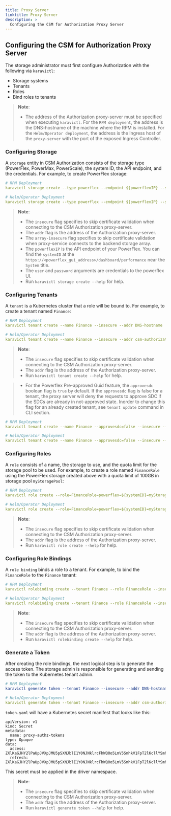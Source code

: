 ```yaml
---
title: Proxy Server
linktitle: Proxy Server
description: >
  Configuring the CSM for Authorization Proxy Server
---
```


## Configuring the CSM for Authorization Proxy Server

The storage administrator must first configure Authorization with the following via `karavictl`:
- Storage systems
- Tenants
- Roles
- Bind roles to tenants

>__Note__:
> - The address of the Authorization proxy-server must be specified when executing `karavictl`. For the `RPM deployment`, the address is the DNS-hostname of the machine where the RPM
is installed. For the `Helm/Operator deployment`, the address is the Ingress host of the `proxy-server` with the port of the exposed Ingress Controller.

### Configuring Storage

A `storage` entity in CSM Authorization consists of the storage type (PowerFlex, PowerMax, PowerScale), the system ID, the API endpoint, and the credentials. For example, to create PowerFlex storage:


```yaml
# RPM Deployment
karavictl storage create --type powerflex --endpoint ${powerflexIP} --system-id ${systemID} --user ${user} --password ${password} --array-insecure --insecure --addr DNS-hostname

# Helm/Operator Deployment
karavictl storage create --type powerflex --endpoint ${powerflexIP} --system-id ${systemID} --user ${user} --password ${password} --array-insecure  --insecure --addr csm-authorization.com:<ingress-controller-port>
```

>__Note__:
> - The `insecure` flag specifies to skip certificate validation when connecting to the CSM Authorization proxy-server.
> - The `addr` flag is the address of the Authorization proxy-server. 
> - The `array-insecure` flag specifies to skip certificate validation when proxy-service connects to the backend storage array.
> - The `powerflexIP` is the API endpoint of your PowerFlex. You can find the `systemID` at the `https://<powerflex_gui_address>/dashboard/performance` near the `System` title.
> - The `user` and `password` arguments are credentials to the powerflex UI. 
> - Run `karavictl storage create --help` for help.

### Configuring Tenants

A `tenant` is a Kubernetes cluster that a role will be bound to. For example, to create a tenant named `Finance`:

```yaml
# RPM Deployment
karavictl tenant create --name Finance --insecure --addr DNS-hostname

# Helm/Operator Deployment
karavictl tenant create --name Finance --insecure --addr csm-authorization.com:<ingress-controller-port>
```

>__Note__: 
> - The `insecure` flag specifies to skip certificate validation when connecting to the CSM Authorization proxy-server.
> - The `addr` flag is the address of the Authorization proxy-server. 
> - Run `karavictl tenant create --help` for help.

> - For the Powerflex Pre-approved Guid feature, the `approvesdc` boolean flag is `true` by default. If the `approvesdc` flag is false for a tenant, the proxy server will deny the requests to approve SDC if the SDCs are already in not-approved state. Inorder to change this flag for an already created tenant, see `tenant update` command in CLI section.

```yaml
# RPM Deployment
karavictl tenant create --name Finance --approvesdc=false --insecure --addr DNS-hostname

# Helm/Operator Deployment
karavictl tenant create --name Finance --approvesdc=false --insecure --addr csm-authorization.com:<ingress-controller-port>
```

### Configuring Roles

A `role` consists of a name, the storage to use, and the quota limit for the storage pool to be used. For example, to create a role named `FinanceRole` using the PowerFlex storage created above with a quota limit of 100GB in storage pool `myStoragePool`:

```yaml
# RPM Deployment
karavictl role create --role=FinanceRole=powerflex=${systemID}=myStoragePool=100GB --insecure --addr DNS-hostname

# Helm/Operator Deployment
karavictl role create --role=FinanceRole=powerflex=${systemID}=myStoragePool=100GB --insecure --addr csm-authorization.com:<ingress-controller-port>
```

>__Note__: 
> - The `insecure` flag specifies to skip certificate validation when connecting to the CSM Authorization proxy-server.
> - The `addr` flag is the address of the Authorization proxy-server.
> - Run `karavictl role create --help` for help.

### Configuring Role Bindings

A `role binding` binds a role to a tenant. For example, to bind the `FinanceRole` to the `Finance` tenant:

```yaml
# RPM Deployment
karavictl rolebinding create --tenant Finance --role FinanceRole --insecure --addr DNS-hostname

# Helm/Operator Deployment
karavictl rolebinding create --tenant Finance --role FinanceRole --insecure --addr csm-authorization.com:<ingress-controller-port>
```

>__Note__: 
> - The `insecure` flag specifies to skip certificate validation when connecting to the CSM Authorization proxy-server.
> - The `addr` flag is the address of the Authorization proxy-server. 
> - Run `karavictl rolebinding create --help` for help.

### Generate a Token

After creating the role bindings, the next logical step is to generate the access token. The storage admin is responsible for generating and sending the token to the Kubernetes tenant admin.

```yaml
# RPM Deployment
karavictl generate token --tenant Finance --insecure --addr DNS-hostname | sed -e 's/"Token": //' -e 's/[{}"]//g' -e 's/\\n/\n/g' > token.yaml

# Helm/Operator Deployment
karavictl generate token --tenant Finance --insecure --addr csm-authorization.com:<ingress-controller-port> | sed -e 's/"Token": //' -e 's/[{}"]//g' -e 's/\\n/\n/g' > token.yaml
```

`token.yaml` will have a Kubernetes secret manifest that looks like this:

```
apiVersion: v1
kind: Secret
metadata:
  name: proxy-authz-tokens
type: Opaque
data:
  access: ZXlKaGJHY2lPaUpJVXpJMU5pSXNJblI1Y0NJNklrcFhWQ0o5LmV5SmhkV1FpT2lKcllYSmhkbWtpTENKbGVIQWlPakUyTlRNek1qUTFOekVzSW1keWIzVndJam9pWm05dklpd2lhWE56SWpvaVkyOXRMbVJsYkd3dWEyRnlZWFpwSWl3aWNtOXNaWE1pT2lKaVlYSWlMQ0p6ZFdJaU9pSnJZWEpoZG1rdGRHVnVZVzUwSW4wLk4tNE42Q1pPbUptcVQtRDF5ZkNGdEZqSmRDRjcxNlh1SXlNVFVyckNOS1U=
  refresh: ZXlKaGJHY2lPaUpJVXpJMU5pSXNJblI1Y0NJNklrcFhWQ0o5LmV5SmhkV1FpT2lKcllYSmhkbWtpTENKbGVIQWlPakUyTlRVNU1UWTFNVEVzSW1keWIzVndJam9pWm05dklpd2lhWE56SWpvaVkyOXRMbVJsYkd3dWEyRnlZWFpwSWl3aWNtOXNaWE1pT2lKaVlYSWlMQ0p6ZFdJaU9pSnJZWEpoZG1rdGRHVnVZVzUwSW4wLkVxb3lXNld5ZEFLdU9mSmtkMkZaMk9TVThZMzlKUFc0YmhfNHc5R05ZNmM=
```

This secret must be applied in the driver namespace.

>__Note__: 
> - The `insecure` flag specifies to skip certificate validation when connecting to the CSM Authorization proxy-server.
> - The `addr` flag is the address of the Authorization proxy-server.
> - Run `karavictl generate token --help` for help.
